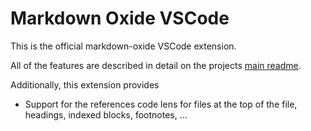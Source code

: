 # Markdown Oxide VSCode

This is the official markdown-oxide VSCode extension. 

All of the features are described in detail on the projects [main readme](https://github.com/Feel-ix-343/markdown-oxide?tab=readme-ov-file#features). 

Additionally, this extension provides
- Support for the references code lens for files at the top of the file, headings, indexed blocks, footnotes, ...
